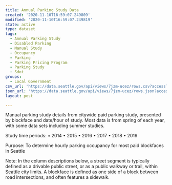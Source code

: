 ```yaml
---
title: Annual Parking Study Data
created: '2020-11-10T16:59:07.249809'
modified: '2020-11-10T16:59:07.249819'
state: active
type: dataset
tags:
  - Annual Parking Study
  - Disabled Parking
  - Manual Study
  - Occupancy
  - Parking
  - Parking Pricing Program
  - Parking Study
  - Sdot
groups:
  - Local Government
csv_url: 'https://data.seattle.gov/api/views/7jzm-ucez/rows.csv?accessType=DOWNLOAD'
json_url: 'https://data.seattle.gov/api/views/7jzm-ucez/rows.json?accessType=DOWNLOAD'
layout: post

---
```

Manual parking study details from citywide paid parking study, presented by blockface and date/hour of study.  Most data is from spring of each year, with some data sets including summer studies.

Study time periods:
•	2014
•	2015
•	2016
•	2017
•	2018
•	2019

Purpose: To determine hourly parking occupancy for most paid blockfaces in Seattle


Note: In the column descriptions below, a street segment is typically defined as a drivable public street, or as a public walkway or trail, within Seattle city limits. A blockface is defined as one side of a block between road intersections, and often features a sidewalk.
